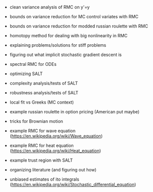 - clean variance analysis of RMC on y'=y
- bounds on variance reduction for MC control variates with RMC 
- bounds on variance reduction for modded russian roulette with RMC 
- homotopy method for dealing with big nonlinearity in RMC 
- explaining problems/solutions for stiff problems
- figuring out what implicit stochastic gradient descent is 

- spectral RMC for ODEs 

- optimizing SALT
- complexity analysis/tests of SALT
- robustness analysis/tests of SALT

- local fit vs Greeks (MC context)
- example russian roulette in option pricing (American put maybe)
- tricks for Brownian motion

- example RMC for wave equation (https://en.wikipedia.org/wiki/Wave_equation)
- example RMC for heat equation (https://en.wikipedia.org/wiki/Heat_equation)

- example trust region with SALT

- organizing literature (and figuring out how)

- unbiased estimates of  ito integrals (https://en.wikipedia.org/wiki/Stochastic_differential_equation)